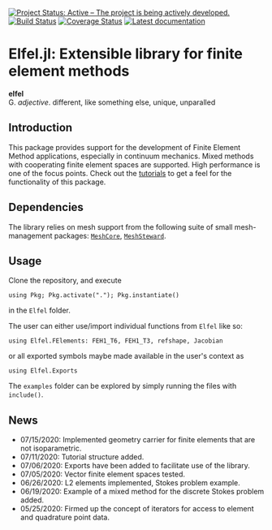[![Project Status: Active – The project is being actively developed.](http://www.repostatus.org/badges/latest/active.svg)](http://www.repostatus.org/#active)
[![Build Status](https://img.shields.io/travis/PetrKryslUCSD/Elfel.jl/master.svg?label=Linux+MacOSX+Windows)](https://travis-ci.org/PetrKryslUCSD/Elfel.jl)
[![Coverage Status](https://coveralls.io/repos/github/PetrKryslUCSD/Elfel.jl/badge.svg?branch=master)](https://coveralls.io/github/PetrKryslUCSD/Elfel.jl?branch=master)
[![Latest documentation](https://img.shields.io/badge/docs-latest-blue.svg)](https://petrkryslucsd.github.io/Elfel.jl/dev)

# Elfel.jl: Extensible library for finite element methods

**elfel**<br>
G. *adjective*. different, like something else, unique, unparalled

## Introduction

This package provides support for the development of Finite Element Method applications, especially in continuum mechanics. Mixed methods with cooperating finite element spaces are supported. High performance is one of the focus points. Check out the [tutorials](https://petrkryslucsd.github.io/Elfel.jl/dev/tutorials/tutorials.html#Tutorials) to get a feel for the functionality of this package.

## Dependencies

The library relies on mesh support from the following suite of small mesh-management packages: [`MeshCore`](https://github.com/PetrKryslUCSD/MeshCore.jl), [`MeshSteward`](https://github.com/PetrKryslUCSD/MeshSteward.jl).


## Usage

Clone the repository, and execute
```
using Pkg; Pkg.activate("."); Pkg.instantiate()
```
in the `Elfel` folder.

The user can either use/import individual functions from `Elfel` like so:
```
using Elfel.FElements: FEH1_T6, FEH1_T3, refshape, Jacobian
```
or all exported symbols maybe made available in the user's context as
```
using Elfel.Exports
```

The `examples` folder can be explored by simply running the files with `include()`.


## News

- 07/15/2020: Implemented geometry carrier for  finite elements that are not isoparametric.
- 07/11/2020: Tutorial structure added.
- 07/06/2020: Exports have been added to facilitate use of the library.
- 07/05/2020: Vector finite element spaces tested.
- 06/26/2020: L2 elements  implemented, Stokes problem example.
- 06/19/2020: Example of a mixed method for the discrete Stokes problem added.
- 05/25/2020: Firmed up the concept of iterators for access to element and quadrature point data.
